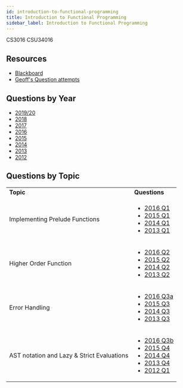 ```yaml
---
id: introduction-to-functional-programming
title: Introduction to Functional Programming
sidebar_label: Introduction to Functional Programming
---
```

CS3016
CSU34016

## Resources

-   [Blackboard](https://tcd.blackboard.com/webapps/blackboard/execute/announcement?method=search&context=course_entry&course_id=_52399_1&handle=announcements_entry&mode=view)
-   [Geoff's Question attempts](https://github.com/nating/personal-notes/blob/master/third-year/functional-programming/CS3016-exams.hs)

## Questions by Year

-   [2019/20](https://www.tcd.ie/academicregistry/exams/assets/local/past%20papers201920/CSU/CSU34016-1.PDF)
-   [2018](https://www.tcd.ie/academicregistry/exams/assets/local/past-papers2018/CS/CS3016-1%20Edited.pdf)
-   [2017](https://www.tcd.ie/academicregistry/exams/assets/local/past-papers2017/CS/CS3016-1.PDF)
-   [2016](https://www.tcd.ie/academicregistry/exams/assets/local/past-papers2016/CS/CS3016-1.PDF)
-   [2015](https://www.tcd.ie/academicregistry/exams/assets/local/past-papers2015/CS/CS3016-1.PDF)
-   [2014](https://www.tcd.ie/academicregistry/exams/assets/local/past-papers2014/CS/CS30161.pdf)
-   [2013](https://www.tcd.ie/academicregistry/exams/assets/local/past-papers2013/CS/CS30161.pdf)
-   [2012](https://www.tcd.ie/Local/Exam_Papers/2012/XC/XCS30161.pdf)

## Questions by Topic

<table className="examQuestions" width="700px">
      <tbody><tr>
          <td><strong>Topic</strong></td>
          <td><strong>Questions</strong></td>
      </tr>
      <tr>
          <td>Implementing Prelude Functions</td>
          <td>
              <ul className="questions">
          <li><a href="https://www.tcd.ie/academicregistry/exams/assets/local/past-papers2016/CS/CS3016-1.PDF#page=2">2016 Q1</a></li>
          <li><a href="https://www.tcd.ie/academicregistry/exams/assets/local/past-papers2015/CS/CS3016-1.PDF#page=2">2015 Q1</a></li>
          <li><a href="https://www.tcd.ie/academicregistry/exams/assets/local/past-papers2014/CS/CS30161.pdf#page=2">2014 Q1</a></li>
          <li><a href="https://www.tcd.ie/academicregistry/exams/assets/local/past-papers2013/CS/CS30161.pdf#page=2">2013 Q1</a></li>
              </ul>
          </td>
      </tr>
      <tr>
          <td>Higher Order Function</td>
          <td>
              <ul className="questions">
          <li><a href="https://www.tcd.ie/academicregistry/exams/assets/local/past-papers2016/CS/CS3016-1.PDF#page=3">2016 Q2</a></li>
          <li><a href="https://www.tcd.ie/academicregistry/exams/assets/local/past-papers2015/CS/CS3016-1.PDF#page=3">2015 Q2</a></li>
          <li><a href="https://www.tcd.ie/academicregistry/exams/assets/local/past-papers2014/CS/CS30161.pdf#page=3">2014 Q2</a></li>
          <li><a href="https://www.tcd.ie/academicregistry/exams/assets/local/past-papers2013/CS/CS30161.pdf#page=3">2013 Q2</a></li>
              </ul>
          </td>
      </tr>
      <tr>
          <td>Error Handling</td>
          <td>
              <ul className="questions">
          <li><a href="https://www.tcd.ie/academicregistry/exams/assets/local/past-papers2016/CS/CS3016-1.PDF#page=4">2016 Q3a</a></li>
          <li><a href="https://www.tcd.ie/academicregistry/exams/assets/local/past-papers2015/CS/CS3016-1.PDF#page=4">2015 Q3</a></li>
          <li><a href="https://www.tcd.ie/academicregistry/exams/assets/local/past-papers2014/CS/CS30161.pdf#page=4">2014 Q3</a></li>
          <li><a href="https://www.tcd.ie/academicregistry/exams/assets/local/past-papers2013/CS/CS30161.pdf#page=4">2013 Q3</a></li>
              </ul>
          </td>
      </tr>
      <tr>
          <td>AST notation and Lazy & Strict Evaluations</td>
          <td>
              <ul className="questions">
          <li><a href="https://www.tcd.ie/academicregistry/exams/assets/local/past-papers2016/CS/CS3016-1.PDF#page=4&zoom=0,0,700">2016 Q3b</a></li>
          <li><a href="https://www.tcd.ie/academicregistry/exams/assets/local/past-papers2015/CS/CS3016-1.PDF#page=5">2015 Q4</a></li>
          <li><a href="https://www.tcd.ie/academicregistry/exams/assets/local/past-papers2014/CS/CS30161.pdf#page=5">2014 Q4</a></li>
          <li><a href="https://www.tcd.ie/academicregistry/exams/assets/local/past-papers2013/CS/CS30161.pdf#page=5">2013 Q4</a></li>
          <li><a href="https://www.tcd.ie/Local/Exam_Papers/2012/XC/XCS30161.pdf#page=2">2012 Q1</a></li>
              </ul>
          </td>
      </tr>
  </tbody></table>
